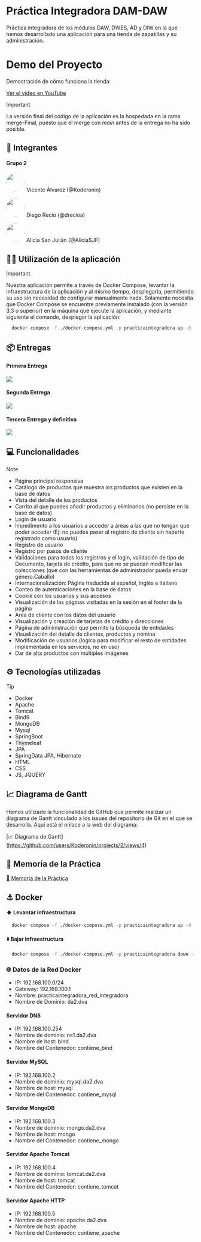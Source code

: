 # Práctica Integradora DAM-DAW
Práctica integradora de los módulos DAW, DWES, AD y DIW en la que hemos desarrollado una aplicación para una tienda de zapatillas y su administración.

# Demo del Proyecto

Demostración de cómo funciona la tienda:


[Ver el video en YouTube](https://www.youtube.com/watch?v=Kek_6CMzT9o)



> [!IMPORTANT]
> La versión final del código de la aplicación es la hospedada en la rama merge-Final, puesto que el merge con _main_ antes de la entrega no ha sido posible.

## 👥 Integrantes

#### Grupo 2

[<img src="https://avatars.githubusercontent.com/u/134518981?v=4" style="display:inline; border-radius: 100%" width=50><a style="text-decoration:none;"> Vicente Álvarez (@Koderonin)</a>](https://github.com/Koderonin)

[<img src="https://avatars.githubusercontent.com/u/60486521?v=4" style="display:inline; border-radius: 100%" width=50><a style="text-decoration:none;"> Diego Recio (@drecioa)</a>](https://www.github.com/drecioa)</span>

[<img src="https://avatars.githubusercontent.com/u/132434651?v=4" style="display:inline; border-radius: 100%" width=50><a style="text-decoration:none;"> Alicia San Julián (@AliciaSJF)</a>](https://github.com/AliciaSJF)

## 👨‍💻 Utilización de la aplicación

> [!IMPORTANT]
> Nuestra aplicación permite a través de Docker Compose, levantar la infraestructura de la aplicación y al mismo tiempo, desplegarla, permitiendo su uso sin necesidad de configurar manualmente nada. Solamente necesita que Docker Compose se encuentre previamente instalado (con la versión 3.3 o superior) en la máquina que ejecute la aplicación, y mediante siguiente el comando, desplegar la aplicación:

```bash
  docker compose -f ./docker-compose.yml -p practicaintegradora up -d
```

## 📦 Entregas

#### Primera Entrega
[<img src="https://img.shields.io/badge/release-24%2F04-green?style=plastic">](https://github.com/Koderonin/PracticaIntegradoraG2/releases/tag/v0.2)

#### Segunda Entrega
[<img src="https://img.shields.io/badge/release-13%2F05-green?style=plastic">](https://github.com/Koderonin/PracticaIntegradoraG2/releases/tag/v0.3)


#### Tercera Entrega y definitiva
[<img src="https://img.shields.io/badge/release%20final-20%2F05-green?style=plastic">](https://github.com/Koderonin/PracticaIntegradoraG2/releases/tag/v0.4)

## 💻 Funcionalidades 

> [!NOTE]
> - Página principal responsiva
> - Catálogo de productos que muestra los productos que existen en la base de datos 
> - Vista del detalle de los productos
> - Carrito al que puedes añadir productos y eliminarlos (no persiste en la base de datos)
> - Login de usuario
> - Impedimento a los usuarios a acceder a áreas a las que no tengan que poder acceder (Ej: no puedes pasar al registro de cliente sin haberte registrado como usuario)
> - Registro de usuario
> - Registro por pasos de cliente
> - Validaciones para todos los registros y el login, validación de tipo de Documento, tarjeta de crédito, para que no se puedan modificar las colecciones (que con las herramientas de administrador pueda enviar género:Caballo)
> - Internacionalización: Página traducida al español, inglés e italiano
> - Conteo de autenticaciones en la base de datos
> - Cookie con los usuarios y sus accesos
> - Visualización de las páginas visitadas en la sesión en el footer de la página
> - Área de cliente con los datos del usuario 
> - Visualización y creación de tarjetas de crédito y direcciones 
> - Página de administración que permite la búsqueda de entidades
> - Visualización del detalle de clientes, productos y nómina
> - Modificación de usuarios (lógica para modificar el resto de entidades implementada  en los servicios, no en uso) 
> - Dar de alta productos con múltiples imágenes

## ⚙️ Tecnologías utilizadas 

> [!TIP]
> - Docker
> - Apache
> - Tomcat
> - Bind9
> - MongoDB
> - Mysql
> - SpringBoot
> - Thymeleaf
> - JPA
> - SpringData JPA, Hibernate
> - HTML
> - CSS
> - JS, JQUERY

## 📈 Diagrama de Gantt

Hemos utilizado la funcionalidad de GitHub que permite realizar un diagrama de Gantt vinculado a los issues del repositorio de Git en el que se desarrolla. Aquí está el enlace a la web del diagrama:

[📈 Diagrama de Gantt] (https://github.com/users/Koderonin/projects/2/views/4)

## 📝 Memoria de la Práctica

[📝 Memoria de la Práctica](./MemoriaG2.pdf)

## ⚓ Docker 

#### ⬆️ Levantar infraestructura

```bash
  docker compose -f ./docker-compose.yml -p practicaintegradora up -d
```  
#### ⬇️ Bajar infraestructura

```bash
  docker compose -f ./docker-compose.yml -p practicaintegradora down --remove-orphans
```
### 🌐 Datos de la Red Docker
- IP: 192.168.100.0/24
- Gateway: 192.168.100.1
- Nombre: practicaintegradora_red_integradora
- Nombre de Dominio: da2.dva
#### Servidor DNS
  - IP: 192.168.100.254
  - Nombre de dominio: ns1.da2.dva
  - Nombre de host: bind
  - Nombre del Contenedor: contiene_bind
#### Servidor MySQL
  - IP: 192.168.100.2
  - Nombre de dominio: mysql.da2.dva
  - Nombre de host: mysql
  - Nombre del Contenedor: contiene_mysql
#### Servidor MongoDB
  - IP: 192.168.100.3
  - Nombre de dominio: mongo.da2.dva
  - Nombre de host: mongo
  - Nombre del Contenedor: contiene_mongo
#### Servidor Apache Tomcat
  - IP: 192.168.100.4
  - Nombre de dominio: tomcat.da2.dva
  - Nombre de host: tomcat
  - Nombre del Contenedor: contiene_tomcat
#### Servidor Apache HTTP
  - IP: 192.168.100.5
  - Nombre de dominio: apache.da2.dva
  - Nombre de host: apache
  - Nombre del Contenedor: contiene_apache
